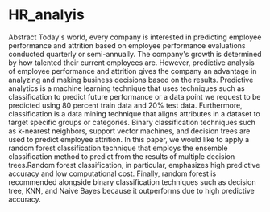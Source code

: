 # HR_analyis
Abstract
Today's world, every company is interested in predicting employee performance and
attrition based on employee performance evaluations conducted quarterly or
semi-annually. The company's growth is determined by how talented their current
employees are. However, predictive analysis of employee performance and attrition
gives the company an advantage in analyzing and making business decisions based on
the results. Predictive analytics is a machine learning technique that uses techniques
such as classification to predict future performance or a data point we request to be
predicted using 80 percent train data and 20% test data. Furthermore, classification is
a data mining technique that aligns attributes in a dataset to target specific groups or
categories. Binary classification techniques such as k-nearest neighbors, support vector
machines, and decision trees are used to predict employee attrition. In this paper, we
would like to apply a random forest classification technique that employs the
ensemble classification method to predict from the results of multiple decision
trees.Random forest classification, in particular, emphasizes high predictive accuracy
and low computational cost. Finally, random forest is recommended alongside binary
classification techniques such as decision tree, KNN, and Naive Bayes because it
outperforms due to high predictive accuracy.
